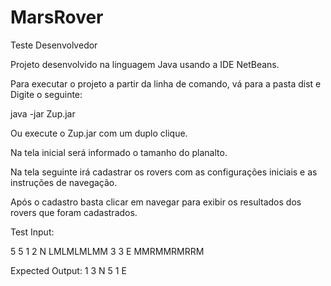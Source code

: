 # MarsRover
Teste Desenvolvedor

Projeto desenvolvido na linguagem Java usando a IDE NetBeans.

Para executar o projeto a partir da linha de comando, vá para a pasta dist e 
Digite o seguinte:

java -jar Zup.jar 

Ou execute o Zup.jar com um duplo clique.

Na tela inicial será informado o tamanho do planalto.

Na tela seguinte irá cadastrar os rovers com as configurações iniciais e as instruções de navegação.

Após o cadastro basta clicar em navegar para exibir os resultados dos rovers que foram cadastrados.

Test Input:

5 5
1 2 N
LMLMLMLMM
3 3 E
MMRMMRMRRM

Expected Output:
1 3 N
5 1 E
